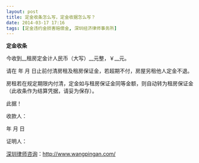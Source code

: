 ```yaml
---
layout: post
title: 定金收条怎么写，定金收据怎么写？
date: 2014-03-17 17:16
tags: [定金违约金损害赔偿金, 深圳经济律师事务所]
---
```

<strong>定金收条</strong>

今收到__租房定金计人民币（大写）__元整，￥__元。

请在 年 月 日止前付清房租及租房保证金，若超期不付，房屋另租他人定金不退。

房租若在规定期限内付清，定金如与租房保证金同等金额，则自动转为租房保证金（此收条作为结算凭据，请妥为保存）。

此据！

收款人：

年 月 日

证明人：

<a href="http://www.wangpingan.com/">深圳律师咨询</a>：<a href="http://www.wangpingan.com/">http://www.wangpingan.com/</a>

